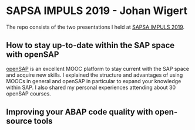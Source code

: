 # SAPSA IMPULS 2019 - Johan Wigert
The repo consists of the two presentations I held at [SAPSA IMPULS 2019](https://www.sapsa.se/event/impuls-2019/).

## How to stay up-to-date within the SAP space with openSAP
[openSAP](https://open.sap.com) is an excellent MOOC platform to stay current with the SAP space and acquire new skills.
I explained the structure and advantages of using MOOCs in general and openSAP in particular to expand your knowledge within SAP.
I also shared my personal experiences attending about 30 openSAP courses.

## Improving your ABAP code quality with open-source tools
